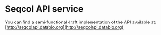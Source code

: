 
# Seqcol API service

You can find a semi-functional draft implementation of the API available at: [http://seqcolapi.databio.org](http://seqcolapi.databio.org)

